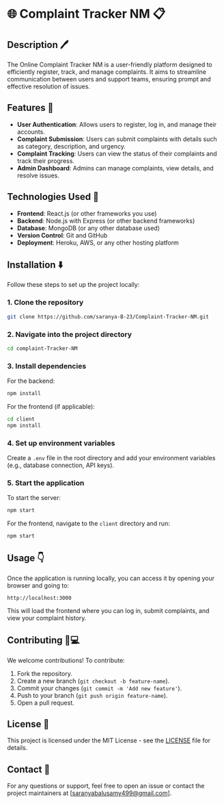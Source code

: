 
# 🌐 Complaint Tracker NM 📋

## Description 🖊️

The Online Complaint Tracker NM is a user-friendly platform designed to efficiently register, track, and manage complaints. It aims to streamline communication between users and support teams, ensuring prompt and effective resolution of issues.

## Features 🔑

- **User Authentication**: Allows users to register, log in, and manage their accounts.
- **Complaint Submission**: Users can submit complaints with details such as category, description, and urgency.
- **Complaint Tracking**: Users can view the status of their complaints and track their progress.
- **Admin Dashboard**: Admins can manage complaints, view details, and resolve issues.

## Technologies Used 🔧

- **Frontend**: React.js (or other frameworks you use)
- **Backend**: Node.js with Express (or other backend frameworks)
- **Database**: MongoDB (or any other database used)
- **Version Control**: Git and GitHub
- **Deployment**: Heroku, AWS, or any other hosting platform

## Installation ⬇️

Follow these steps to set up the project locally:

### 1. Clone the repository
```bash
git clone https://github.com/saranya-B-23/Complaint-Tracker-NM.git
```

### 2. Navigate into the project directory
```bash
cd complaint-Tracker-NM
```

### 3. Install dependencies
For the backend:
```bash
npm install
```

For the frontend (if applicable):
```bash
cd client
npm install
```

### 4. Set up environment variables
Create a `.env` file in the root directory and add your environment variables (e.g., database connection, API keys).

### 5. Start the application
To start the server:
```bash
npm start
```

For the frontend, navigate to the `client` directory and run:
```bash
npm start
```

## Usage 👇

Once the application is running locally, you can access it by opening your browser and going to:

```
http://localhost:3000
```

This will load the frontend where you can log in, submit complaints, and view your complaint history.

## Contributing 🤝💻

We welcome contributions! To contribute:

1. Fork the repository.
2. Create a new branch (`git checkout -b feature-name`).
3. Commit your changes (`git commit -m 'Add new feature'`).
4. Push to your branch (`git push origin feature-name`).
5. Open a pull request.

## License 📜

This project is licensed under the MIT License - see the [LICENSE](LICENSE) file for details.

## Contact 📧

For any questions or support, feel free to open an issue or contact the project maintainers at [saranyabalusamy499@gmail.com].

